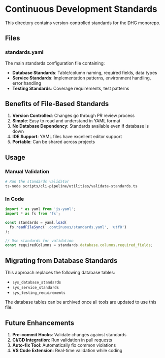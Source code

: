 # Continuous Development Standards

This directory contains version-controlled standards for the DHG monorepo.

## Files

### standards.yaml
The main standards configuration file containing:
- **Database Standards**: Table/column naming, required fields, data types
- **Service Standards**: Implementation patterns, environment handling, error handling
- **Testing Standards**: Coverage requirements, test patterns

## Benefits of File-Based Standards

1. **Version Controlled**: Changes go through PR review process
2. **Simple**: Easy to read and understand in YAML format
3. **No Database Dependency**: Standards available even if database is down
4. **IDE Support**: YAML files have excellent editor support
5. **Portable**: Can be shared across projects

## Usage

### Manual Validation
```bash
# Run the standards validator
ts-node scripts/cli-pipeline/utilities/validate-standards.ts
```

### In Code
```typescript
import * as yaml from 'js-yaml';
import * as fs from 'fs';

const standards = yaml.load(
  fs.readFileSync('.continuous/standards.yaml', 'utf8')
);

// Use standards for validation
const requiredColumns = standards.database.columns.required_fields;
```

## Migrating from Database Standards

This approach replaces the following database tables:
- `sys_database_standards`
- `sys_service_standards` 
- `sys_testing_requirements`

The database tables can be archived once all tools are updated to use this file.

## Future Enhancements

1. **Pre-commit Hooks**: Validate changes against standards
2. **CI/CD Integration**: Run validation in pull requests
3. **Auto-fix Tool**: Automatically fix common violations
4. **VS Code Extension**: Real-time validation while coding
